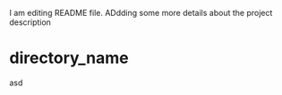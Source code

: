 I am editing README file. ADdding some more details about the project description

# directory_name
asd
